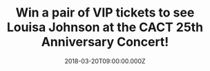 ---
campaign-uuid: "c-8422b0b3-f25b-4455-b981-a452db794f21"
type: "Preview"
category: "Competition"
date: "2018-03-20T09:00:00.000Z"
end-date: "2018-04-10T23:59:00.000Z"
disable-form: false
is_promoted: false
has_entry_page: true
title: "Win a pair of VIP tickets to see Louisa Johnson at the CACT 25th Anniversary\
  \ Concert!"
competition-description: "<p>Charlton Athletic Community Trust has been bringing opportunity\
  \ and social change to communities for more than two decades! To celebrate their\
  \ 25th Anniversary the X Factor winner Louisa Johnson will headline an exclusive\
  \ concert sponsored by Andrews Air Conditioning and we want YOU to be there.</p>\
  \ \r\n<p>Click on the link to get involved!</p>"
hero-header: "Win a pair of VIP tickets to see Louisa Johnson live at Indigo at The\
  \ O2!"
terms-confirmation: "N/A"
banner-img: "https://assets.expresslyapp.com/asset-072ad130-3e3d-4f0c-bbab-85d16abd0fdc.jpg"
logo-left-href: "https://www.andrews-sykes.com"
logo-left-image: "https://assets.expresslyapp.com/asset-5b986a97-efdb-4e15-8988-4f27d58a32e0.jpg"
logo-left-title: "Andrews Air Conditioning"
bg-image-hero: "https://assets.expresslyapp.com/asset-7f0f6a5c-978a-4922-aa07-881625bf13dc.jpg"
bg-image-first: "https://assets.expresslyapp.com/asset-e736785f-1f06-47d2-ada7-ecf394294b22.jpg"
bg-image-second: "https://assets.expresslyapp.com/asset-6a29aa5f-38c4-48a6-916a-be23d41baee6.jpg"
bg-image-third: "https://assets.expresslyapp.com/asset-abb6e58a-e574-4b71-a14e-c364e6b8a037.jpg"
section1-content: "The 25th Anniversary Committee of the Charlton Athletic Community\
  \ Trust is excited to announce an exclusive concert in order to support projects\
  \ at the heart of the community and where the X Factor winner Louisa Johnson will\
  \ perform live!"
section2-content: "The country’s leading supplier of specialist cooling services and\
  \ operate temporary solutions to clients across a full scale of industries, Andrews\
  \ Air conditioning <a href=\"https://www.andrewssykes.com\">https://www.andrews-sykes.com</a>https://www.andrews-sykes.com\
  \ is the sponsor of this amazing event and thanks to them and NME, you could win\
  \ a pair of VIP tickets to attend the event!"
section3-content: "<p>The X Factor winner, Louisa Johnson will headline The 25th Anniversary\
  \ concert at Indigo at The O2 on Friday 18 May where Radio and TV personality Dave\
  \ Berry will host the concert in which all funds raised will go to support the organisation’\
  s activities! \r\nWe have a pair of VIP tickets to see her perform live and to meet\
  \ and greet Louisa herself!</p> \r\n<p>If you are over 16 and a big fan of Louisa\
  \ Johnson, complete the form below to be in with a chance to see her perform live!</p>\r\
  \n<p>Good luck!</p>"
entry-title: "A pair of VIP tickets to see Louisa Johnson at the CACT 25th Anniversary\
  \ Concert"
entry-content: "<p>Enter the draw to win a pair of VIP tickets to see Louisa Johnson\
  \ at the CACT 25th Anniversary Concert by completing the form below before 23:59\
  \ on 10/04/2018.</p>"
has-winner: false
prize-description: "A pair of VIP tickets to see Louisa Johnson at the CACT 25th Anniversary\
  \ Concert"
prize-restrictions: "No-one below the age of 16 may enter the competition"
---